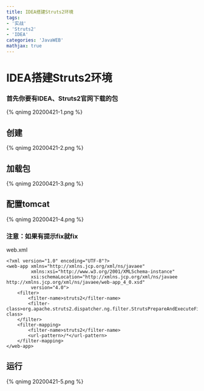 ```yaml
---
title: IDEA搭建Struts2环境
tags: 
- '实战'
- 'Struts2'
- 'IDEA'
categories: 'JavaWEB'
mathjax: true
---
```


# IDEA搭建Struts2环境

### 首先你要有IDEA、Struts2官网下载的包

{% qnimg 20200421-1.png %}

## 创建

{% qnimg 20200421-2.png %}

## 加载包

{% qnimg 20200421-3.png %}

## 配置tomcat

{% qnimg 20200421-4.png %}

### 注意：如果有提示fix就fix

web.xml

```
<?xml version="1.0" encoding="UTF-8"?>
<web-app xmlns="http://xmlns.jcp.org/xml/ns/javaee"
         xmlns:xsi="http://www.w3.org/2001/XMLSchema-instance"
         xsi:schemaLocation="http://xmlns.jcp.org/xml/ns/javaee http://xmlns.jcp.org/xml/ns/javaee/web-app_4_0.xsd"
         version="4.0">
    <filter>
        <filter-name>struts2</filter-name>
        <filter-class>org.apache.struts2.dispatcher.ng.filter.StrutsPrepareAndExecuteFilter</filter-class>
    </filter>
    <filter-mapping>
        <filter-name>struts2</filter-name>
        <url-pattern>/*</url-pattern>
    </filter-mapping>
</web-app>
```

## 运行

{% qnimg 20200421-5.png %}